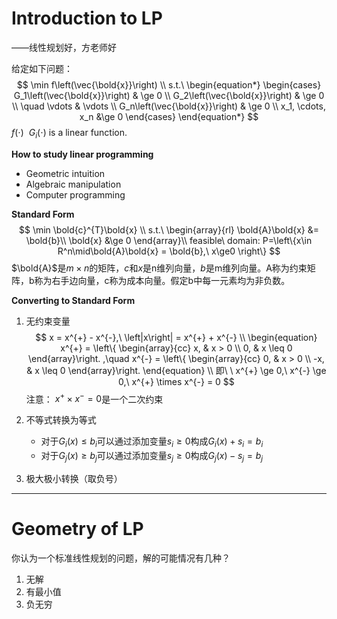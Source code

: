 <head>
    <script src="https://cdn.mathjax.org/mathjax/latest/MathJax.js?config=TeX-AMS-MML_HTMLorMML" type="text/javascript"></script>
    <script type="text/x-mathjax-config">
        MathJax.Hub.Config({
            tex2jax: {
            skipTags: ['script', 'noscript', 'style', 'textarea', 'pre'],
            inlineMath: [['$','$']]
            }
        });
    </script>
</head>

# Introduction to LP

——线性规划好，方老师好

给定如下问题：
$$
\min f\left(\vec{\bold{x}}\right) \\
s.t.\ 
\begin{equation*}
	\begin{cases}
		G_1\left(\vec{\bold{x}}\right) & \ge 0 \\
		G_2\left(\vec{\bold{x}}\right) & \ge 0 \\
		\quad \vdots & \vdots \\
		G_n\left(\vec{\bold{x}}\right) & \ge 0 \\
		x_1, \cdots, x_n &\ge 0
	\end{cases}
\end{equation*}
$$
$f\left(\cdot\right)\ \ G_i\left(\cdot\right)$ is a linear function.

**How to study linear programming**

* Geometric intuition
* Algebraic manipulation
* Computer programming

**Standard Form**
$$
\min \bold{c}^{T}\bold{x} \\
s.t.\ 
\begin{array}{rl}
	\bold{A}\bold{x} &= \bold{b}\\
	\bold{x} &\ge 0
\end{array}\\
feasible\ domain: P=\left\{x\in R^n\mid\bold{A}\bold{x} = \bold{b},\ x\ge0 \right\}
$$
$\bold{A}$是$m\times n$的矩阵，$c$和$x$是n维列向量，$b$是m维列向量。A称为约束矩阵，b称为右手边向量，c称为成本向量。假定b中每一元素均为非负数。

**Converting to Standard Form**

1. 无约束变量
   $$
   x = x^{+} - x^{-},\ \left|x\right| = x^{+} + x^{-} \\
   \begin{equation}
   	x^{+} = \left\{
   	\begin{array}{cc}
   		x, & x > 0 \\
   		0, & x \leq 0
   	\end{array}\right.
   	,\quad 
   	x^{-} = \left\{
   	\begin{array}{cc}
   		0, & x > 0 \\
   		-x, & x \leq 0
   	\end{array}\right.
   \end{equation}
   \\
   即\ \ x^{+} \ge 0,\ x^{-} \ge 0,\ x^{+} \times x^{-} = 0
   $$
   注意：$\ x^{+} \times x^{-} = 0$是一个二次约束

2. 不等式转换为等式

   * 对于$G_i\left(x\right) \leq b_i$可以通过添加变量$s_i \ge 0$构成$G_i\left(x\right)+s_i=b_i$
   * 对于$G_j\left(x\right) \ge b_j$可以通过添加变量$s_j \ge 0$构成$G_j\left(x\right)-s_j=b_j$

3. 极大极小转换（取负号）

------

# Geometry of LP

你认为一个标准线性规划的问题，解的可能情况有几种？

1. 无解
2. 有最小值
3. 负无穷